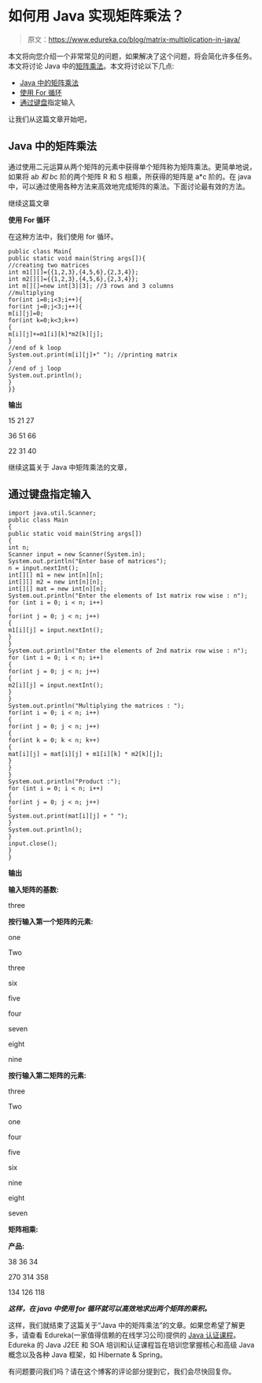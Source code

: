 # 如何用 Java 实现矩阵乘法？

> 原文：<https://www.edureka.co/blog/matrix-multiplication-in-java/>

本文将向您介绍一个非常常见的问题，如果解决了这个问题，将会简化许多任务。本文将讨论 Java 中的[矩阵乘法](https://www.edureka.co/community/30564/how-to-do-matrix-multiplication-in-python)。本文将讨论以下几点:

*   [Java 中的矩阵乘法](#MatrixMultiplicationInJava)
*   [使用 For 循环](#UsingForLoop)
*   [通过键盘](#SpecifyInputThroughKeyboard)指定输入

让我们从这篇文章开始吧，

## **Java 中的矩阵乘法**

通过使用二元运算从两个矩阵的元素中获得单个矩阵称为矩阵乘法。更简单地说，如果将 a*b 和 b*c 阶的两个矩阵 R 和 S 相乘，所获得的矩阵是 a*c 阶的。在 java 中，可以通过使用各种方法来高效地完成矩阵的乘法。下面讨论最有效的方法。

继续这篇文章

**使用 For 循环**

在这种方法中，我们使用 for 循环。

```
public class Main{
public static void main(String args[]){
//creating two matrices
int m1[][]={{1,2,3},{4,5,6},{2,3,4}};
int m2[][]={{1,2,3},{4,5,6},{2,3,4}};
int m[][]=new int[3][3]; //3 rows and 3 columns
//multiplying
for(int i=0;i<3;i++){
for(int j=0;j<3;j++){
m[i][j]=0;
for(int k=0;k<3;k++)
{
m[i][j]+=m1[i][k]*m2[k][j];
}
//end of k loop
System.out.print(m[i][j]+" "); //printing matrix
}
//end of j loop
System.out.println();
}
}}

```

**输出**

15 21 27

36 51 66

22 31 40

继续这篇关于 Java 中矩阵乘法的文章，

## **通过键盘**指定输入

```
import java.util.Scanner;
public class Main
{
public static void main(String args[])
{
int n;
Scanner input = new Scanner(System.in);
System.out.println("Enter base of matrices");
n = input.nextInt();
int[][] m1 = new int[n][n];
int[][] m2 = new int[n][n];
int[][] mat = new int[n][n];
System.out.println("Enter the elements of 1st matrix row wise : n");
for (int i = 0; i < n; i++)
{
for(int j = 0; j < n; j++)
{
m1[i][j] = input.nextInt();
}
}
System.out.println("Enter the elements of 2nd matrix row wise : n");
for (int i = 0; i < n; i++)
{
for(int j = 0; j < n; j++)
{
m2[i][j] = input.nextInt();
}
}
System.out.println("Multiplying the matrices : ");
for(int i = 0; i < n; i++)
{
for(int j = 0; j < n; j++)
{
for(int k = 0; k < n; k++)
{
mat[i][j] = mat[i][j] + m1[i][k] * m2[k][j];
}
}
}
System.out.println("Product :");
for (int i = 0; i < n; i++)
{
for(int j = 0; j < n; j++)
{
System.out.print(mat[i][j] + " ");
}
System.out.println();
}
input.close();
}
}

```

**输出**

**输入矩阵的基数:**

three

**按行输入第一个矩阵的元素:**

one

Two

three

six

five

four

seven

eight

nine

**按行输入第二矩阵的元素:**

three

Two

one

four

five

six

nine

eight

seven

**矩阵相乘:**

**产品:**

38 36 34

270 314 358

134 126 118

***这样，在 java 中使用 for 循环就可以高效地求出两个矩阵的乘积。***

这样，我们就结束了这篇关于“Java 中的矩阵乘法”的文章。如果您希望了解更多，请查看 Edureka(一家值得信赖的在线学习公司)提供的 [Java 认证课程](https://www.edureka.co/java-j2ee-training-course)。Edureka 的 Java J2EE 和 SOA 培训和认证课程旨在培训您掌握核心和高级 Java 概念以及各种 Java 框架，如 Hibernate & Spring。

有问题要问我们吗？请在这个博客的评论部分提到它，我们会尽快回复你。